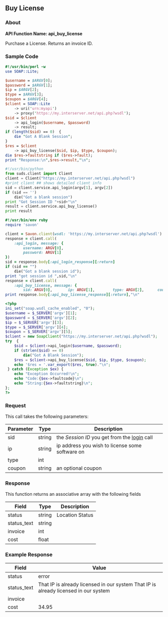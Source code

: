 
## Buy License

### About

**API Function Name: api_buy_license**

Purchase a License.  Returns an invoice ID.


### Sample Code

```perl
#!/usr/bin/perl -w
use SOAP::Lite;

$username = $ARGV[0];
$password = $ARGV[1];
$ip = $ARGV[2];
$type = $ARGV[3];
$coupon = $ARGV[4];
$client = SOAP::Lite
	-> uri('urn:myapi')
	-> proxy('https://my.interserver.net/api.php?wsdl');
$sid = $client
	-> api_login($username, $password)
	-> result;
if (length($sid) == 0)  {
	die "Got A Blank Session";
} 
$res = $client
	-> api_buy_license($sid, $ip, $type, $coupon);
die $res->faultstring if ($res->fault);
print "Response:\n",$res->result,"\n";

```

```python
#!/usr/bin/python
from suds.client import Client
client = Client("https://my.interserver.net/api.php?wsdl")
#print client ## shows detailed client info
sid = client.service.api_login(argv[1], argv[2])
if (sid == '')
	die("Got a blank session")
print "Got Session ID "+sid+"\n"
result = client.service.api_buy_license()
print result

```

```ruby
#!/usr/bin/env ruby
require 'savon'

client = Savon.client(wsdl: 'https://my.interserver.net/api.php?wsdl')
response = client.call(
	:api_login, message: {
		username: ARGV[0],
		password: ARGV[1]
})
sid = response.body[:api_login_response][:return]
if (sid == "")
	die("Got a blank session id");
print "got session id ",sid,"\n"
response = client.call(
	:api_buy_license, message: {
		sid: ARGV[0],		ip: ARGV[1],		type: ARGV[2],		coupon: ARGV[3],})
print response.body[:api_buy_license_response][:return],"\n"

```

```php
<?php
ini_set("soap.wsdl_cache_enabled", "0");
$username = $_SERVER['argv'][1];
$password = $_SERVER['argv'][2];
$ip = $_SERVER['argv'][3];
$type = $_SERVER['argv'][4];
$coupon = $_SERVER['argv'][5];
$client = new SoapClient("https://my.interserver.net/api.php?wsdl");
try  { 
	$sid = $client->api_login($username, $password);
	if (strlen($sid) == 0)
		die("Got A Blank Session");
	$res = $client->api_buy_license($sid, $ip, $type, $coupon);
	echo '$res = '.var_export($res, true)."\n";
 } catch (Exception $ex) {
	echo "Exception Occurred!\n";
	echo "Code:{$ex->faultcode}\n";
	echo "String:{$ex->faultstring}\n";
}; 
?>

```



### Request

This call takes the following parameters:

Parameter|Type|Description
---------|----|-----------
sid|string|the *Session ID* you get from the [login](#login) call
ip|string|ip address you wish to license some software on
type|int|
coupon|string|an optional coupon


### Response

This function returns an associative array with the following fields

Field|Type|Description
-----|----|-----------
status|string|Location Status
status_text|string|
invoice|int|
cost|float|


### Example Response

<table>
	<thead>
		<tr>
			<th>Field</th>
			<th>Value</th>
		</tr>
	</thead>
	<tbody>
		<tr>
			<td>status</td>
			<td>error</td>
		</tr>
		<tr>
			<td>status_text</td>
			<td>That IP is already licensed in our system
That IP is already licensed in our system</td>
		</tr>
		<tr>
			<td>invoice</td>
			<td></td>
		</tr>
		<tr>
			<td>cost</td>
			<td>34.95</td>
		</tr>
	</tbody>
</table>


